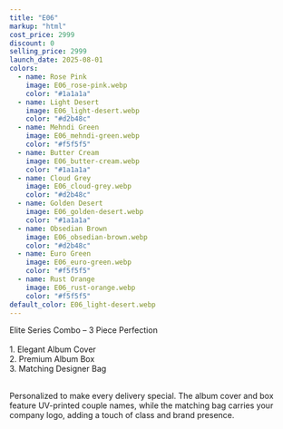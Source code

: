 ```yaml
---
title: "E06"
markup: "html"
cost_price: 2999
discount: 0
selling_price: 2999
launch_date: 2025-08-01
colors:
  - name: Rose Pink
    image: E06_rose-pink.webp
    color: "#1a1a1a"
  - name: Light Desert
    image: E06_light-desert.webp
    color: "#d2b48c"
  - name: Mehndi Green
    image: E06_mehndi-green.webp
    color: "#f5f5f5"
  - name: Butter Cream
    image: E06_butter-cream.webp
    color: "#1a1a1a"
  - name: Cloud Grey
    image: E06_cloud-grey.webp
    color: "#d2b48c"
  - name: Golden Desert
    image: E06_golden-desert.webp
    color: "#1a1a1a"
  - name: Obsedian Brown
    image: E06_obsedian-brown.webp
    color: "#d2b48c"
  - name: Euro Green
    image: E06_euro-green.webp
    color: "#f5f5f5"
  - name: Rust Orange
    image: E06_rust-orange.webp
    color: "#f5f5f5"
default_color: E06_light-desert.webp
---
```


Elite Series Combo – 3 Piece Perfection<br><br> <span class='text-b font-medium text-lime-300 mb-1'> 1. Elegant Album Cover<br> 2. Premium Album Box<br> 3. Matching Designer Bag<br><br> </span> <div class='max-w-xl mx-auto'> Personalized to make every delivery special. The album cover and box feature UV-printed couple names, while the matching bag carries your company logo, adding a touch of class and brand presence. </div>
